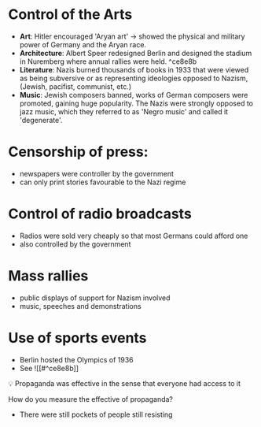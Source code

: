 # Control of the Arts

- **Art**: Hitler encouraged 'Aryan art' → showed the physical and military power of Germany and the Aryan race.
- **Architecture**: Albert Speer redesigned Berlin and designed the stadium in Nuremberg where annual rallies were held. ^ce8e8b
- **Literature**: Nazis burned thousands of books in 1933 that were viewed as being subversive or as representing ideologies opposed to Nazism, (Jewish, pacifist, communist, etc.)
- **Music**: Jewish composers banned, works of German composers were promoted, gaining huge popularity. The Nazis were strongly opposed to jazz music, which they referred to as 'Negro music' and called it 'degenerate'.

# Censorship of press:
- newspapers were controller by the government
- can only print stories favourable to the Nazi regime

# Control of radio broadcasts
- Radios were sold very cheaply so that most Germans could afford one
- also controlled by the government

# Mass rallies
- public displays of support for Nazism involved 
- music, speeches and demonstrations

# Use of sports events
- Berlin hosted the Olympics of 1936
- See ![[#^ce8e8b]]


<aside>
💡 Propaganda was effective in the sense that everyone had access to it

</aside>

How do you measure the effective of propaganda?

- There were still pockets of people still resisting